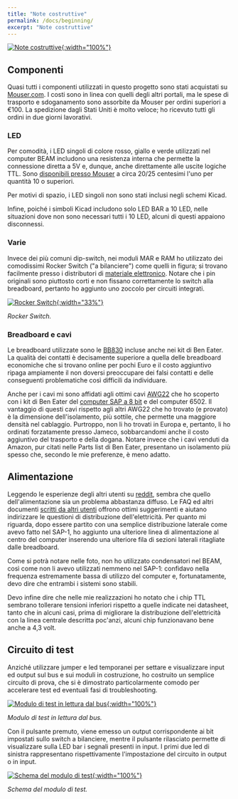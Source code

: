 ```yaml
---
title: "Note costruttive"
permalink: /docs/beginning/
excerpt: "Note costruttive"
---
```

[![Note costruttive](../../assets/ram/20-ram-beam.png "costruttive"){:width="100%"}](../../assets/ram/20-ram-beam.png)

## Componenti

Quasi tutti i componenti utilizzati in questo progetto sono stati acquistati su <a href="https://www.mouser.com/" target="_blank">Mouser.com</a>. I costi sono in linea con quelli degli altri portali, ma le spese di trasporto e sdoganamento sono assorbite da Mouser per ordini superiori a €100. La spedizione dagli Stati Uniti è molto veloce; ho ricevuto tutti gli ordini in due giorni lavorativi.

### LED

Per comodità, i LED singoli di colore rosso, giallo e verde utilizzati nel computer BEAM includono una resistenza interna che permette la connessione diretta a 5V e, dunque, anche direttamente alle uscite logiche TTL. Sono <a href="https://www.mouser.it/c/optoelectronics/led-lighting/leds-light-emitting-diodes/single-color-leds/?m=Kingbright&mounting%20style=Through%20Hole&package%20%2F%20case=T-1%203%2F4%20%285%20mm%29&vf%20-%20forward%20voltage=5%20V" target="_blank">disponibili presso Mouser</a> a circa 20/25 centesimi l'uno per quantità 10 o superiori.

Per motivi di spazio, i LED singoli non sono stati inclusi negli schemi Kicad.

Infine, poiché i simboli Kicad includono solo LED BAR a 10 LED, nelle situazioni dove non sono necessari tutti i 10 LED, alcuni di questi appaiono disconnessi.

### Varie

Invece dei più comuni dip-switch, nei moduli MAR e RAM ho utilizzato dei comodissimi Rocker Switch ("a bilanciere") come quelli in figura; si trovano facilmente presso i distributori di <a href="https://us.rs-online.com/product/te-connectivity/5435640-5/70156004/" target="_blank">materiale elettronico</a>. Notare che i pin originali sono piuttosto corti e non fissano correttamente lo switch alla breadboard, pertanto ho aggiunto uno zoccolo per circuiti integrati.

[![Rocker Switch](../../assets/ram/20-ram-rocker.png "Rocker Switch"){:width="33%"}](../../assets/ram/20-ram-rocker.png)

*Rocker Switch.*

### Breadboard e cavi

Le breadboard utilizzate sono le <a href="https://eu.mouser.com/ProductDetail/BusBoard-Prototype-Systems/BB830?qs=VEfmQw3KOauhPeTwYxNCaA%3D%3D" target="_blank">BB830</a> incluse anche nei kit di Ben Eater. La qualità dei contatti è decisamente superiore a quella delle breadboard economiche che si trovano online per pochi Euro e il costo aggiuntivo ripaga ampiamente il non doversi preoccupare dei falsi contatti e delle conseguenti problematiche così difficili da individuare.

Anche per i cavi mi sono affidati agli ottimi cavi <a href="https://www.jameco.com/z/JMS9313-01G-22-AWG-6-Color-Solid-Tinned-Copper-Hook-Up-Wire-Assortment-25-Feet_2153705.html" target="_blank">AWG22</a> che ho scoperto con i kit di Ben Eater del <a href="https://eater.net/8bit" target="_blank">computer SAP a 8 bit</a> e del <a href="https://eater.net/6502" target="_blank"></a> computer 6502.
Il vantaggio di questi cavi rispetto agli altri AWG22 che ho trovato (e provato) è la dimensione dell'isolamento, più sottile, che permette una maggiore densità nel cablaggio. Purtroppo, non li ho trovati in Europa e, pertanto, li ho ordinati forzatamente presso Jameco, sobbarcandomi anche il costo aggiuntivo del trasporto e della dogana. Notare invece che i cavi venduti da Amazon, pur citati nelle Parts list di Ben Eater, presentano un isolamento più spesso che, secondo le mie preferenze, è meno adatto.

## Alimentazione

Leggendo le esperienze degli altri utenti su <a href="https://www.reddit.com/r/beneater/" target="_blank">reddit</a>, sembra che quello dell'alimentazione sia un problema abbastanza diffuso. Le FAQ ed altri documenti <a href="https://www.reddit.com/r/beneater/wiki/tips/" target="_blank">scritti da altri utenti</a> offrono ottimi suggerimenti e aiutano indirizzare le questioni di distribuzione dell'elettricità. Per quanto mi riguarda, dopo essere partito con una semplice distribuzione laterale come avevo fatto nel SAP-1, ho aggiunto una ulteriore linea di alimentazione al centro del computer inserendo una ulteriore fila di sezioni laterali ritagliate dalle breadboard.

Come si potrà notare nelle foto, non ho utilizzato condensatori nel BEAM, così come non li avevo utilizzati nemmeno nel SAP-1: confidavo nella frequenza estremamente bassa di utilizzo del computer e, fortunatamente, devo dire che entrambi i sistemi sono stabili.

Devo infine dire che nelle mie realizzazioni ho notato che i chip TTL sembrano tollerare tensioni inferiori rispetto a quelle indicate nei datasheet, tanto che in alcuni casi, prima di migliorare la distribuzione dell'elettricità con la linea centrale descritta poc'anzi, alcuni chip funzionavano bene anche a 4,3 volt.

## Circuito di test

Anziché utilizzare jumper e led temporanei per settare e visualizzare input ed output sul bus e sui moduli in costruzione, ho costruito un semplice circuito di prova, che si è dimostrato particolarmente comodo per accelerare test ed eventuali fasi di troubleshooting.

[![Modulo di test in lettura dal bus](../../assets/varie/test-board.png "Modulo di test in lettura dal bus"){:width="100%"}](../../assets/varie/test-board.png)

*Modulo di test in lettura dal bus.*

Con il pulsante premuto, viene emesso un output corrispondente ai bit impostati sullo switch a bilanciere, mentre il pulsante rilasciato permette di visualizzare sulla LED bar i segnali presenti in input. I primi due led di sinistra rappresentano rispettivamente l'impostazione del circuito in output o in input.

[![Schema del modulo di test](../../assets/varie/test-schema.png "Schema del modulo di test"){:width="100%"}](../../assets/varie/test-schema.png)

*Schema del modulo di test.*
